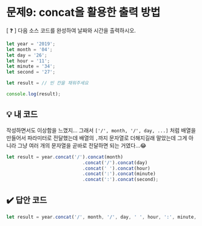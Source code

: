 # 문제9: concat을 활용한 출력 방법

[ ❓ ] 다음 소스 코드를 완성하여 날짜와 시간을 출력하시오.

```js
let year = '2019';
let month = '04';
let day = '26';
let hour = '11';
let minute = '34';
let second = '27';

let result = // 빈 칸을 채워주세요

console.log(result);
```

## 💡 내 코드
작성하면서도 이상함을 느꼈지... 그래서 `['/', month, '/', day, ...]` 처럼 배열을 만들어서 파라미터로 전달했는데 배열의 `,`까지 문자열로 더해지길래 말았는데 그게 아니라 그냥 여러 개의 문자열을 곧바로 전달하면 되는 거였다...😂

```js
let result = year.concat('/').concat(month)
							.concat('/').concat(day)
							.concat(' ').concat(hour)
							.concat(':').concat(minute)
							.concat(':').concat(second);
```

## ✔️ 답안 코드
```js
let result = year.concat('/', month, '/', day, ' ', hour, ':', minute, ':', second);
```
